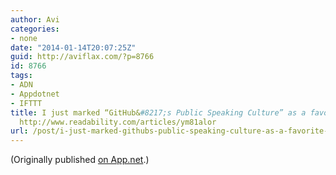 ```yaml
---
author: Avi
categories:
- none
date: "2014-01-14T20:07:25Z"
guid: http://aviflax.com/?p=8766
id: 8766
tags:
- ADN
- Appdotnet
- IFTTT
title: I just marked “GitHub&#8217;s Public Speaking Culture” as a favorite in Readability.
  http://www.readability.com/articles/ym81alor
url: /post/i-just-marked-githubs-public-speaking-culture-as-a-favorite-in-readability-httpwww-readability-comarticlesym81alor/
---
```

(Originally published [on App.net](http://alpha.app.net/aviflax/post/19808571).)